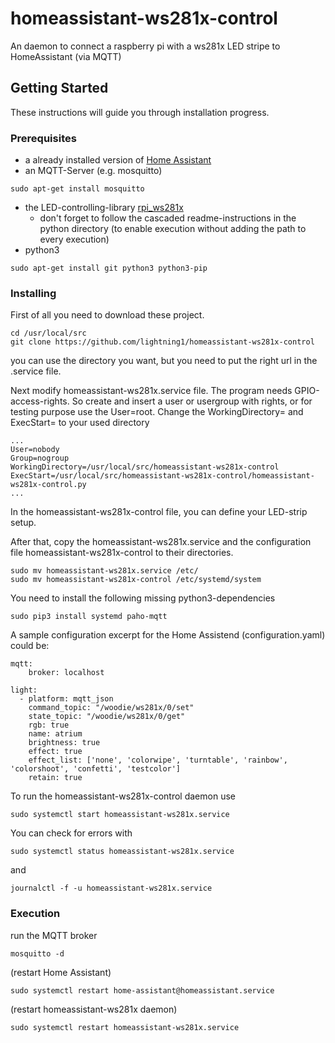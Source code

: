 # homeassistant-ws281x-control
An daemon to connect a raspberry pi with a ws281x LED stripe to HomeAssistant (via MQTT)

## Getting Started
These instructions will guide you through installation progress.

### Prerequisites
* a already installed version of [Home Assistant](https://home-assistant.io/getting-started/)
* an MQTT-Server (e.g. mosquitto)
```
sudo apt-get install mosquitto
```
* the LED-controlling-library [rpi_ws281x](https://github.com/jgarff/rpi_ws281x)
  * don't forget to follow the cascaded readme-instructions in the python directory (to enable execution without adding the path to every execution)
* python3
```
sudo apt-get install git python3 python3-pip
```

### Installing
First of all you need to download these project.
```
cd /usr/local/src
git clone https://github.com/lightning1/homeassistant-ws281x-control
```
you can use the directory you want, but you need to put the right url in the .service file.

Next modify homeassistant-ws281x.service file. The program needs GPIO-access-rights. So create and insert a user or usergroup with rights, or for testing purpose use the User=root. Change the WorkingDirectory= and ExecStart= to your used directory
```
...
User=nobody
Group=nogroup
WorkingDirectory=/usr/local/src/homeassistant-ws281x-control
ExecStart=/usr/local/src/homeassistant-ws281x-control/homeassistant-ws281x-control.py
...
```

In the homeassistant-ws281x-control file, you can define your LED-strip setup.

After that, copy the homeassistant-ws281x.service and the configuration file homeassistant-ws281x-control to their directories.
```
sudo mv homeassistant-ws281x.service /etc/
sudo mv homeassistant-ws281x-control /etc/systemd/system
```

You need to install the following missing python3-dependencies
```
sudo pip3 install systemd paho-mqtt
```

A sample configuration excerpt for the Home Assistend (configuration.yaml) could be:
```
mqtt:
    broker: localhost

light:
  - platform: mqtt_json
    command_topic: "/woodie/ws281x/0/set"
    state_topic: "/woodie/ws281x/0/get"
    rgb: true
    name: atrium
    brightness: true
    effect: true
    effect_list: ['none', 'colorwipe', 'turntable', 'rainbow', 'colorshoot', 'confetti', 'testcolor']
    retain: true    
```

To run the homeassistant-ws281x-control daemon use
```
sudo systemctl start homeassistant-ws281x.service 
```

You can check for errors with
```
sudo systemctl status homeassistant-ws281x.service
```
and
```
journalctl -f -u homeassistant-ws281x.service 
```


### Execution

run the MQTT broker
```
mosquitto -d
```

(restart Home Assistant)
```
sudo systemctl restart home-assistant@homeassistant.service 
```

(restart homeassistant-ws281x daemon)
```
sudo systemctl restart homeassistant-ws281x.service
```
